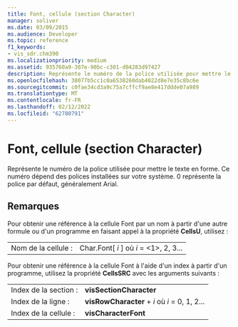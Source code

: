 ```yaml
---
title: Font, cellule (section Character)
manager: soliver
ms.date: 03/09/2015
ms.audience: Developer
ms.topic: reference
f1_keywords:
- vis_sdr.chm390
ms.localizationpriority: medium
ms.assetid: 935760a9-307e-90bc-c301-d04283d97427
description: Représente le numéro de la police utilisée pour mettre le texte en forme. Ce numéro dépend des polices installées sur votre système. 0 représente la police par défaut, généralement Arial.
ms.openlocfilehash: 38077b5cc1c0a6538260dab4022d8e7e35c8bc6e
ms.sourcegitcommit: c0fae34cd3a9c75a7cffcf9ae8e417ddde07a989
ms.translationtype: MT
ms.contentlocale: fr-FR
ms.lasthandoff: 02/12/2022
ms.locfileid: "62780791"
---
```

# <a name="font-cell-character-section"></a>Font, cellule (section Character)

Représente le numéro de la police utilisée pour mettre le texte en forme. Ce numéro dépend des polices installées sur votre système. 0 représente la police par défaut, généralement Arial.
  
## <a name="remarks"></a>Remarques

Pour obtenir une référence à la cellule Font par un nom à partir d'une autre formule ou d'un programme en faisant appel à la propriété **CellsU**, utilisez : 
  
|||
|:-----|:-----|
| Nom de la cellule :  <br/> | Char.Font[  *i*  ] où  *i*  = <1>, 2, 3... |
   
Pour obtenir une référence à la cellule Font à l'aide d'un index à partir d'un programme, utilisez la propriété **CellsSRC** avec les arguments suivants : 
  
|||
|:-----|:-----|
| Index de la section :  <br/> |**visSectionCharacter** <br/> |
| Index de la ligne :  <br/> |**visRowCharacter** +   *i* où *i* = 0, 1, 2... |
| Index de la cellule :  <br/> |**visCharacterFont** <br/> |
   

